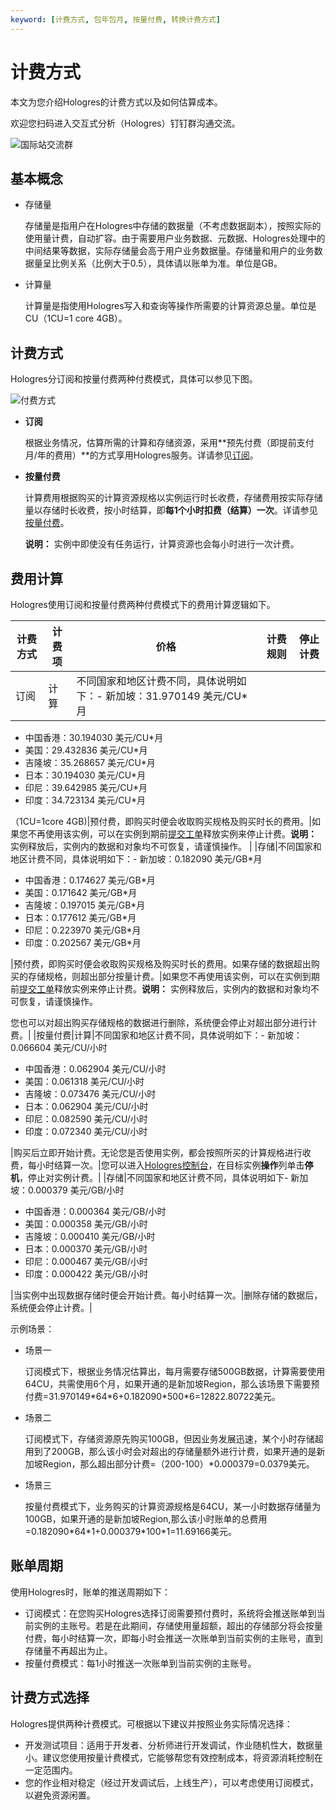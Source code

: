 ```yaml
---
keyword: [计费方式, 包年包月, 按量付费, 转换计费方式]
---
```


# 计费方式

本文为您介绍Hologres的计费方式以及如何估算成本。

欢迎您扫码进入交互式分析（Hologres）钉钉群沟通交流。

![国际站交流群](https://static-aliyun-doc.oss-accelerate.aliyuncs.com/assets/img/zh-CN/0748559951/p132593.png)

## 基本概念

-   存储量

    存储量是指用户在Hologres中存储的数据量（不考虑数据副本），按照实际的使用量计费，自动扩容。由于需要用户业务数据、元数据、Hologres处理中的中间结果等数据，实际存储量会高于用户业务数据量。存储量和用户的业务数据量呈比例关系（比例大于0.5），具体请以账单为准。单位是GB。

-   计算量

    计算量是指使用Hologres写入和查询等操作所需要的计算资源总量。单位是CU（1CU=1 core 4GB）。


## 计费方式

Hologres分订阅和按量付费两种付费模式，具体可以参见下图。

![付费方式](https://static-aliyun-doc.oss-accelerate.aliyuncs.com/assets/img/zh-CN/4267440161/p212954.png)

-   **订阅**

    根据业务情况，估算所需的计算和存储资源，采用**预先付费（即提前支付月/年的费用）**的方式享用Hologres服务。详请参见[订阅](/intl.zh-CN/产品定价/订阅.md)。

-   **按量付费**

    计算费用根据购买的计算资源规格以实例运行时长收费，存储费用按实际存储量以存储时长收费，按小时结算，即**每1个小时扣费（结算）一次**。详请参见[按量付费](/intl.zh-CN/产品定价/按量付费.md)。

    **说明：** 实例中即使没有任务运行，计算资源也会每小时进行一次计费。


## 费用计算

Hologres使用订阅和按量付费两种付费模式下的费用计算逻辑如下。

|计费方式|计费项|价格|计费规则|停止计费|
|----|---|--|----|----|
|订阅|计算|不同国家和地区计费不同，具体说明如下：-   新加坡：31.970149 美元/CU\*月
-   中国香港：30.194030 美元/CU\*月
-   美国：29.432836 美元/CU\*月
-   吉隆坡：35.268657 美元/CU\*月
-   日本：30.194030 美元/CU\*月
-   印尼：39.642985 美元/CU\*月
-   印度：34.723134 美元/CU\*月

（1CU=1core 4GB\)|预付费，即购买时便会收取购买规格及购买时长的费用。|如果您不再使用该实例，可以在实例到期前[提交工单](https://workorder-intl.console.aliyun.com/)释放实例来停止计费。**说明：** 实例释放后，实例内的数据和对象均不可恢复，请谨慎操作。 |
|存储|不同国家和地区计费不同，具体说明如下：-   新加坡：0.182090 美元/GB\*月
-   中国香港：0.174627 美元/GB\*月
-   美国：0.171642 美元/GB\*月
-   吉隆坡：0.197015 美元/GB\*月
-   日本：0.177612 美元/GB\*月
-   印尼：0.223970 美元/GB\*月
-   印度：0.202567 美元/GB\*月

|预付费，即购买时便会收取购买规格及购买时长的费用。如果存储的数据超出购买的存储规格，则超出部分按量计费。|如果您不再使用该实例，可以在实例到期前[提交工单](https://workorder-intl.console.aliyun.com/)释放实例来停止计费。**说明：** 实例释放后，实例内的数据和对象均不可恢复，请谨慎操作。

您也可以对超出购买存储规格的数据进行删除，系统便会停止对超出部分进行计费。|
|按量付费|计算|不同国家和地区计费不同，具体说明如下：-   新加坡：0.066604 美元/CU/小时
-   中国香港：0.062904 美元/CU/小时
-   美国：0.061318 美元/CU/小时
-   吉隆坡：0.073476 美元/CU/小时
-   日本：0.062904 美元/CU/小时
-   印尼：0.082590 美元/CU/小时
-   印度：0.072340 美元/CU/小时

|购买后立即开始计费。无论您是否使用实例，都会按照所买的计算规格进行收费，每小时结算一次。|您可以进入[Hologres控制台](https://hologram.console.aliyun.com/#/instance)，在目标实例**操作**列单击**停机**，停止对实例计费。|
|存储|不同国家和地区计费不同，具体说明如下-   新加坡：0.000379 美元/GB/小时
-   中国香港：0.000364 美元/GB/小时
-   美国：0.000358 美元/GB/小时
-   吉隆坡：0.000410 美元/GB/小时
-   日本：0.000370 美元/GB/小时
-   印尼：0.000467 美元/GB/小时
-   印度：0.000422 美元/GB/小时

|当实例中出现数据存储时便会开始计费。每小时结算一次。|删除存储的数据后，系统便会停止计费。|

示例场景：

-   场景一

    订阅模式下，根据业务情况估算出，每月需要存储500GB数据，计算需要使用64CU，共需使用6个月，如果开通的是新加坡Region，那么该场景下需要预付费=31.970149\*64\*6+0.182090\*500\*6=12822.80722美元。

-   场景二

    订阅模式下，存储资源原先购买100GB，但因业务发展迅速，某个小时存储超用到了200GB，那么该小时会对超出的存储量额外进行计费，如果开通的是新加坡Region，那么超出部分计费=（200-100）\*0.000379=0.0379美元。

-   场景三

    按量付费模式下，业务购买的计算资源规格是64CU，某一小时数据存储量为100GB，如果开通的是新加坡Region,那么该小时账单的总费用=0.182090\*64\*1+0.000379\*100\*1=11.69166美元。


## 账单周期

使用Hologres时，账单的推送周期如下：

-   订阅模式：在您购买Hologres选择订阅需要预付费时，系统将会推送账单到当前实例的主账号。若是在此期间，存储使用量超额，超出的存储部分将会按量付费，每小时结算一次，即每小时会推送一次账单到当前实例的主账号，直到存储量不再超出为止。
-   按量付费模式：每1小时推送一次账单到当前实例的主账号。

## 计费方式选择

Hologres提供两种计费模式。可根据以下建议并按照业务实际情况选择：

-   开发测试项目：适用于开发者、分析师进行开发调试，作业随机性大，数据量小。建议您使用按量计费模式，它能够帮您有效控制成本，将资源消耗控制在一定范围内。
-   您的作业相对稳定（经过开发调试后，上线生产），可以考虑使用订阅模式，以避免资源闲置。

